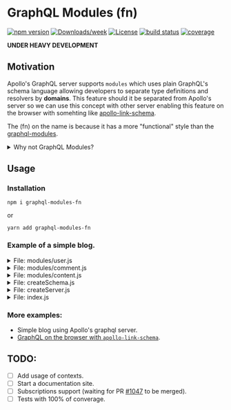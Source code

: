 # GraphQL Modules (fn)

[![npm version](https://img.shields.io/npm/v/graphql-modules-fn.svg?style=flat-square)](https://www.npmjs.com/package/graphql-modules-fn)
[![Downloads/week](https://img.shields.io/npm/dw/graphql-modules-fn.svg)](https://npmjs.org/package/graphql-modules-fn)
[![License](https://img.shields.io/npm/l/graphql-modules-fn.svg)](https://github.com/sebas5384/graphql-modules-fn/blob/master/package.json)
[![build status](https://img.shields.io/travis/sebas5384/graphql-modules-fn/master.svg?style=flat-square)](https://travis-ci.org/sebas5384/graphql-modules-fn)
[![coverage](https://img.shields.io/codecov/c/github/sebas5384/graphql-modules-fn.svg?style=flat-square)](https://codecov.io/github/sebas5384/graphql-modules-fn)

**UNDER HEAVY DEVELOPMENT**

## Motivation

Apollo's GraphQL server supports `modules` which uses plain GraphQL's schema
language allowing developers to separate type definitions and resolvers by **domains**.
This feature should it be separated from Apollo's server so we can
use this concept with other server enabling this feature on the browser with
somehting like [apollo-link-schema](https://www.apollographql.com/docs/link/links/schema).

The (fn) on the name is because it has a more "functional" style than the
[graphql-modules](https://graphql-modules.com).

<details>
  <summary>Why not GraphQL Modules?</summary>

[GraphQL Modules](https://graphql-modules.com) is a very nice battle tested, well documented and complete set of tools. But for some cases it can be an
overhead for a team which just wants to organize their code in modules, no dependency injection or injectable providers.
It has a strong opinion of how to use DI, how to handle context or resolvers
composition. Also it has a more object (class) oriented programming which can
be overwelming for some developers which prefer the functional style.
Not a good option to use GraphQL on the browser since the [@graphql-modules/core@0.6.6](https://bundlephobia.com/result?p=@graphql-modules/core@0.6.6) is
55.7 kB minified + gzipped without the rest of the suite of tools like [@graphql-modules/di@0.6.6](https://bundlephobia.com/result?p=@graphql-modules/di@0.6.6) which needs the **Reflect Metada** api that doesn't exist in the
browser yet.

</details>

## Usage

### Installation

`npm i graphql-modules-fn`

or

`yarn add graphql-modules-fn`

### Example of a simple blog.

<details>
  <summary>File: modules/user.js</summary>

```js
import gql from 'graphql-tag'

const typeDefs = gql`
  type User {
    id: ID!
    name: String!
  }

  extend type Query {
    users: [User]!
  }
`

const resolvers = {
  Query: {
    users: (root, args, context) => [
      { id: '1', name: 'Sebas' },
      { id: '2', name: 'Rick' },
      { id: '3', name: 'Morty' },
    ],
  },
}

export default { typeDefs, resolvers }
```

</details>

<details>
  <summary>File: modules/comment.js</summary>

```js
import gql from 'graphql-tag'

const typeDefs = gql`
  type Comment {
    id: ID!
    title: String!
    body: String!
    author: User!
  }

  extend type Content {
    comments: [Comment]!
  }
`

const resolvers = {
  Content: {
    comments: (root, args, context) => [
      {
        id: '1',
        title: 'Proident senectus',
        body: 'Cras varius proident senectus!',
        author: { id: '1', name: 'Sebas' },
      },
      {
        id: '2',
        title: 'Faucibus feugiat pulvinar quam',
        body: 'Consectetur soluta, incidunt semper.',
        author: { id: '2', name: 'Rick' },
      },
    ],
  },
}

export default { typeDefs, resolvers }
```

</details>

<details>
  <summary>File: modules/content.js</summary>

```js
import gql from 'graphql-tag'

const typeDefs = gql`
  type Content {
    id: ID!
    title: String!
    body: String
  }

  extend type User {
    articles: [Content]!
  }
`

const resolvers = {
  User: {
    articles: (root, args, context) => [
      {
        id: '1',
        title: 'Sapiente quidem architecto',
        body:
          'Augue tempora excepteur, cras varius proident senectus minima fuga proident temporibus fuga!',
      },
      {
        id: '2',
        title: 'Fuga curae illum suscipit eget',
        body:
          'Faucibus feugiat pulvinar quam, consectetur soluta, incidunt semper! Nobis ipsum, aliquid excepteur.',
      },
    ],
  },
}

export default { typeDefs, resolvers }
```

</details>

<details>
  <summary>File: createSchema.js</summary>

```js
import { bundle } from 'graphql-modules-fn'

import content from './modules/content'
import user from './modules/user'
import comment from './modules/comment'

const modules = [user, comment, content]

export default function createSchema() {
  return bundle(modules) //=> { schema, context }
}
```

</details>

<details>
  <summary>File: createServer.js</summary>

```js
import { ApolloServer } from 'apollo-server'

import createSchema from './createSchema'

export default async function createServer(port) {
  const { schema, context } = await createSchema()

  return new ApolloServer({ schema, context }).listen(port)
}
```

</details>

<details>
  <summary>File: index.js</summary>

```js
import createServer from './createServer'

const { PORT = 3000 } = process.env

const server = createServer(PORT).then(({ url }) => {
  console.log(`🚀 Server eready at ${url}`)
})
```

</details>

### More examples:

- Simple blog using Apollo's graphql server.
- [GraphQL on the browser with `apollo-link-schema`](https://codesandbox.io/embed/y3qzmpo4wj).

## TODO:

- [ ] Add usage of contexts.
- [ ] Start a documentation site.
- [ ] Subscriptions support (waiting for PR [#1047](https://github.com/apollographql/apollo-tooling/pull/1047) to be merged).
- [ ] Tests with 100% of converage.

